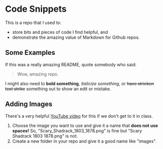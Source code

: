 # Code Snippets
This is a repo that I used to:
- store bits and pieces of code I find helpful, and 
- demonstrate the amazing value of Markdown for Github repos. 

## Some Examples
If this was a really amazing README, quote somebody who said:
> Wow, amazing repo. 

I might also need to **bold something**, *italicize something*, or ~~have stricken text strike~~ something out to show an edit or mistake. 

## Adding Images
There's a very helpful [YouTube video](https://www.youtube.com/watch?reload=9&v=hHbWF1Bvgf4) for this if we don't get to it in class. 
1. Choose the image you want to use and give it a name that **does not use spaces!** So, "Scary_Shadrack_1803_1878.png" is fine but "Scary Shadrack 1803 1878.png" is not. 
2. Create a new folder in your repo and give it a good name like "images".
